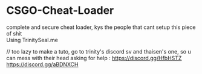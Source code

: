 # CSGO-Cheat-Loader
complete and secure cheat loader, kys the people that cant setup this piece of shit                                             
Using TrinitySeal.me

// too lazy to make a tuto, go to trinity's discord sv and thaisen's one, so u can mess with their head asking for help :
https://discord.gg/HfbHSTZ
https://discord.gg/aBDNXCH
